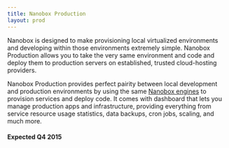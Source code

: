 ```yaml
---
title: Nanobox Production
layout: prod
---
```


Nanobox is designed to make provisioning local virtualized environments and developing within those environments extremely simple. Nanobox Production allows you to take the very same environment and code and deploy them to production servers on established, trusted cloud-hosting providers.

Nanobox Production provides perfect pairity between local development and production environments by using the same [Nanobox engines](/getting-started/) to provision services and deploy code. It comes with dashboard that lets you manage production apps and infrastructure, providing everything from service resource usage statistics, data backups, cron jobs, scaling, and much more.

#### Expected Q4 2015